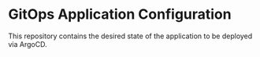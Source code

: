 # GitOps Application Configuration

This repository contains the desired state of the application to be deployed via ArgoCD.

